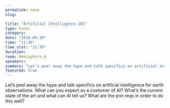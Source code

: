```yaml
---
permalink: none
slug:

title: "Artificial Intelligence 101"
type: Panel
category:
date: "2018-09-19"
time: "11:30"
time_slot: "11:30"
duration:
room: Hemisphere A
speakers:
summary: "Let’s peel away the hype and talk specifics on artificial intelligence for earth observations. What can you expect as a customer of AI? What’s the current state of the art and what can AI tell us? What are the pre-reqs in order to do this well?"
featured: true
---
```

Let’s peel away the hype and talk specifics on artificial intelligence for earth observations. What can you expect as a customer of AI? What’s the current state of the art and what can AI tell us? What are the pre-reqs in order to do this well?
